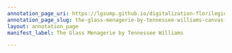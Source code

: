 ```yaml
---
annotation_page_uri: https://lgsump.github.io/digitalization-florilegium/annotations/the-glass-menagerie-by-tennessee-williams-canvas-1-412-625048.json
annotation_page_slug: the-glass-menagerie-by-tennessee-williams-canvas-1-412-625048
layout: annotation_page
manifest_label: The Glass Menagerie by Tennessee Williams

---
```

